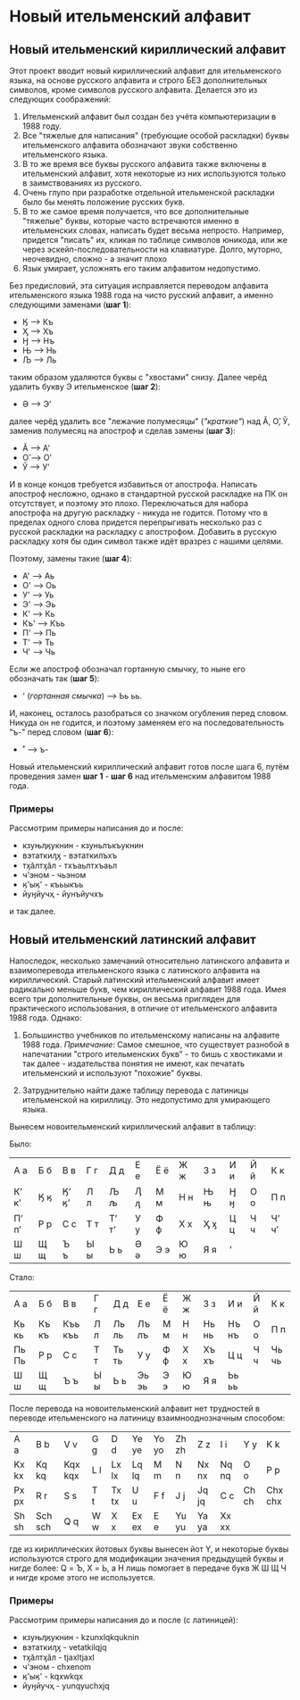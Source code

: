 # Новый ительменский алфавит
## Новый ительменский кириллический алфавит
Этот проект вводит новый кириллический алфавит для ительменского языка, на основе русского алфавита и строго БЕЗ дополнительных символов, кроме символов русского алфавита. Делается это из следующих соображений:

1. Ительменский алфавит был создан без учёта компьютеризации в 1988 году.
2. Все "тяжелые для написания" (требующие особой раскладки) буквы ительменского алфавита обозначают звуки собственно ительменского языка.
3. В то же время все буквы русского алфавита также включены в ительменский алфавит, хотя некоторые из них используются только в заимствованиях из русского.
4. Очень глупо при разработке отдельной ительменской раскладки было бы менять положение русских букв.
5. В то же самое время получается, что все дополнительные "тяжелые" буквы, которые часто встречаются именно в ительменских словах, написать будет весьма непросто. Например, придется "писать" их, кликая по таблице символов юникода, или же через эскейп-последовательности на клавиатуре. Долго, муторно, неочевидно, сложно - а значит плохо
6. Язык умирает, усложнять его таким алфавитом недопустимо.

Без предисловий, эта ситуация исправляется переводом алфавита ительменского языка 1988 года на чисто русский алфавит, а именно следующими заменами (**шаг 1**):

- Ӄ --> Къ
- Ӽ --> Хъ
- Ӈ --> Нъ
- Њ --> Нь
- Љ --> Ль

таким образом удаляются буквы с "хвостами" снизу. Далее черёд удалить букву Э ительменское (**шаг 2**):

- Ә --> Э'

далее черёд удалить все "лежачие полумесяцы" (*"краткие"*) над Ӑ, О̆, Ў, заменив полумесяц на апостроф и сделав замены (**шаг 3**):

- Ӑ --> А' 
- О̆ --> O' 
- Ў --> У'

И в конце концов требуется избавиться от апострофа. Написать апостроф несложно, однако в стандартной русской раскладке на ПК он отсутствует, и поэтому это плохо. Переключаться для набора апострофа на другую раскладку - никуда не годится. Потому что в пределах одного слова придется перепрыгивать несколько раз с русской раскладки на раскладку с апострофом. Добавить в русскую раскладку хотя бы один символ также идёт вразрез с нашими целями.

Поэтому, замены такие (**шаг 4**):

- A' --> Aь
- О' --> Оь
- У' --> Уь
- Э' --> Эь
- К' --> Кь
- Къ' --> Къь
- П' --> Пь
- Т' --> Ть
- Ч' --> Чь

Если же апостроф обозначал гортанную смычку, то ныне его обозначать так (**шаг 5**): 

- ' (*гортанная смычка*) --> Ьь ьь.

И, наконец, осталось разобраться со значком огубления перед словом. Никуда он не годится, и поэтому заменяем его на последовательность "ъ-" перед словом (**шаг 6**):

- ˚ --> ъ-

Новый ительменский кириллический алфавит готов после шага 6, путём проведения замен **шаг 1** - **шаг 6** над ительменским алфавитом 1988 года.

### Примеры
Рассмотрим примеры написания до и после:

- кзуњӆӄукнин - кзуньлъкъукнин
- вэтаткиԓӽ - вэтаткилъхъ
- тӽӑлтӽӑл - тхъаьлтхъаьл
- ч'эном - чьэном
- ӄ'ыӄ' - къьыкъь
- йуӈйучҳ - йунъйучхъ

и так далее.

## Новый ительменский латинский алфавит
Напоследок, несколько замечаний относительно латинского алфавита и взаимоперевода ительменского языка с латинского алфавита на кириллический. Старый латинский ительменский алфавит имеет радикально меньше букв, чем кириллический алфавит 1988 года. Имея всего три дополнительные буквы, он весьма пригляден для практического использования, в отличие от ительменского алфавита 1988 года. Однако:

1. Большинство учебников по ительменскому написаны на алфавите 1988 года. 
   *Примечание*: Самое смешное, что существует разнобой в напечатании "строго ительменских букв" - то бишь с хвостиками и так далее - издательства понятия не имеют, как печатать ительменский и используют "похожие" буквы.

2. Затруднительно найти даже таблицу перевода с латиницы ительменской на кириллицу. Это недопустимо для умирающего языка.

Вынесем новоительменский кириллический алфавит в таблицу:

Было:

|     |   |     |   |     |   |   |   |   |   |   |     |
|-----|---|-----|---|-----|---|---|---|---|---|---|-----|
|А а  |Б б|В в  |Г г|Д д  |Е е|Ё ё|Ж ж|З з|И и|Й й|К к  |
|К’ к’|Ӄ ӄ|Ӄ’ ӄ’|Л л|Љ љ  |Ԓ ԓ|М м|Н н|Њ њ|Ӈ ӈ|О о|П п  |
|П’ п’|Р р|С с	|Т т|Т’ т’|У у|Ф ф|Х х|Ӽ ӽ|Ц ц|Ч ч|Ч’ ч’|
|Ш ш  |Щ щ|Ъ ъ  |Ы ы|Ь ь  |Ә ә|Э э|Ю ю|Я я|’  |   |     |

Стало:

|     |     |       |   |     |     |   |   |     |     |   |     |
|-----|-----|-------|---|-----|-----|---|---|-----|-----|---|-----|
|А а	|Б б  |В в    |Г г|Д д  |Е е  |Ё ё|Ж ж|З з  |И и  |Й й|К к  |
|Кь кь|Къ къ|Къь къь|Л л|Ль ль|Лъ лъ|М м|Н н|Нь нь|Нъ нъ|О о|П п  |
|Пь Пь|Р р  |С с	  |Т т|Ть ть|У у  |Ф ф|Х х|Хъ хъ|Ц ц  |Ч ч|Чь чь|
|Ш ш  |Щ щ  |Ъ ъ    |Ы ы|Ь ь  |Эь эь|Э э|Ю ю|Я я  |Ьь ьь|   |     |

После перевода на новоительменский алфавит нет трудностей в переводе ительменского на латиницу взаимнооднозначным способом:

|     |       |       |   |     |     |     |     |     |     |     |       |
|-----|-------|-------|---|-----|-----|-----|-----|-----|-----|-----|-------|
|A a	|B b	  |V v	  |G g|D d	|Ye ye|Yo yo|Zh zh|Z z	|I i	|Y y	|K k    |
|Kx kx|Kq kq  |Kqx kqx|L l|Lx lx|Lq lq|M m  |N n  |Nx nx|Nq nq|O o  |P p    |
|Px px|R r    |S s    |T t|Tx tx|U u  |F f  |J j  |Jq jq|C c  |Ch ch|Chx chx|
|Sh sh|Sch sch|Q q    |W w|X x  |Ex ex|E e  |Yu yu|Ya ya|Xx xx|

где из кириллических йотовых буквы вынесен йот Y, и некоторые буквы используются строго для модификации значения предыдущей буквы и нигде более: Q = Ъ, X = Ь, а H лишь помогает в передаче букв Ж Ш Щ Ч и нигде кроме этого не используется.

### Примеры
Рассмотрим примеры написания до и после (с латиницей):

- кзуњӆӄукнин - kzunxlqkquknin
- вэтаткиԓӽ - vetatkilqjq
- тӽӑлтӽӑл - tjaxltjaxl
- ч'эном - chxenom
- ӄ'ыӄ' - kqxwkqx
- йуӈйучҳ - yunqyuchxjq
